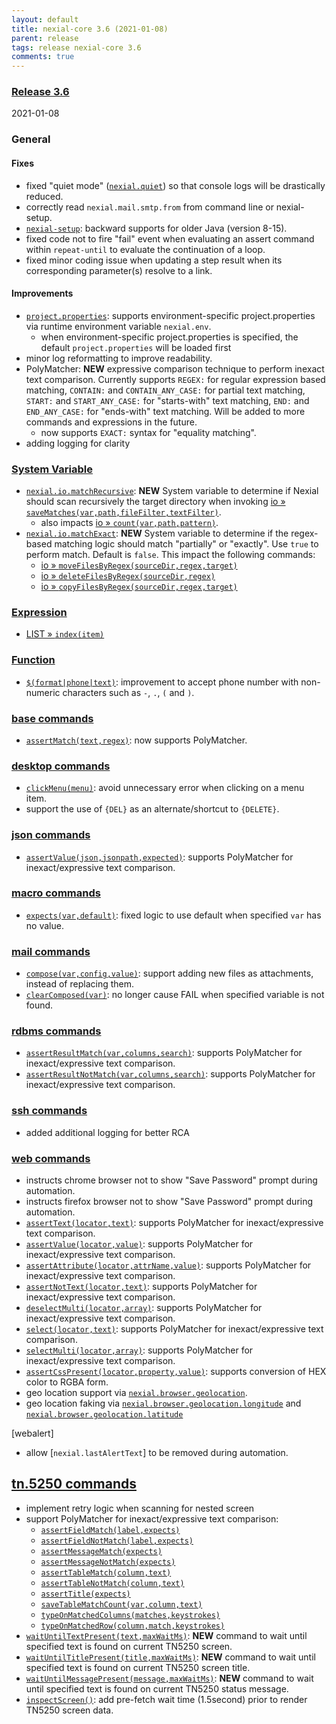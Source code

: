```yaml
---
layout: default
title: nexial-core 3.6 (2021-01-08)
parent: release
tags: release nexial-core 3.6
comments: true
---
```


### <a href="https://github.com/nexiality/nexial-core/releases/tag/nexial-core-v3.6_????" class="external-link" target="_nexial_link">Release 3.6</a>
2021-01-08


### General
#### Fixes
- fixed "quiet mode" ([`nexial.quiet`](../systemvars/index.html#nexial.quiet)) so that console logs will be drastically 
  reduced.
- correctly read `nexial.mail.smtp.from` from command line or nexial-setup.
- [`nexial-setup`](../userguide/BatchFiles#nexial-setup): backward supports for older Java (version 8-15).
- fixed code not to fire "fail" event when evaluating an assert command within `repeat-until` to evaluate the 
  continuation of a loop.
- fixed minor coding issue when updating a step result when its corresponding parameter(s) resolve to a link.

#### Improvements
- [`project.properties`](../userguide/UnderstandingProjectStructure#artifactprojectproperties): supports 
  environment-specific project.properties via runtime environment variable `nexial.env`.
  - when environment-specific project.properties is specified, the default `project.properties` will be loaded first
- minor log reformatting to improve readability.
- PolyMatcher: **NEW** expressive comparison technique to perform inexact text comparison.  Currently supports
  `REGEX:` for regular expression based matching, `CONTAIN:` and `CONTAIN_ANY_CASE:` for partial text matching, 
  `START:` and `START_ANY_CASE:` for "starts-with" text matching, `END:` and `END_ANY_CASE:` for "ends-with" text 
  matching. Will be added to more commands and expressions in the future.
  - now supports `EXACT:` syntax for "equality matching".
- adding logging for clarity


### [System Variable](../systemvars)
- [`nexial.io.matchRecursive`](../systemvars/index#nexial.ui.matchRecursive): **NEW** System variable to determine if 
  Nexial should scan recursively the target directory when invoking 
  [io &raquo; `saveMatches(var,path,fileFilter,textFilter)`](../commands/io/saveMatches(var,path,fileFilter,textFilter)).
  - also impacts [io &raquo; `count(var,path,pattern)`](../commands/io/count(var,path,pattern)).
- [`nexial.io.matchExact`](../systemvars/index#nexial.ui.matchExact): **NEW** System variable to determine if the 
  regex-based matching logic should match "partially" or "exactly". Use `true` to perform match. Default is `false`.
  This impact the following commands:
  - [io &raquo; `moveFilesByRegex(sourceDir,regex,target)`](../commands/io/moveFilesByRegex(sourceDir,regex,target))
  - [io &raquo; `deleteFilesByRegex(sourceDir,regex)`](../commands/io/deleteFilesByRegex(sourceDir,regex))
  - [io &raquo; `copyFilesByRegex(sourceDir,regex,target)`](../commands/io/copyFilesByRegex(sourceDir,regex,target))


### [Expression](../expressions)
- [LIST &raquo; `index(item)`](../expressions/LISTexpression#indexitem)


### [Function](../functions)
- [`$(format|phone|text)`](../functions/$(format).html#formatphonetext): improvement to accept phone number with 
  non-numeric characters such as `-`, `.`, `(` and `)`.

 
### [base commands](../commands/base)
- [`assertMatch(text,regex)`](../commands/base/assertMatch(text,regex)): now supports PolyMatcher.


### [desktop commands](../commands/desktop)
- [`clickMenu(menu)`](../commands/desktop/clickMenu(menu)): avoid unnecessary error when clicking on a menu item.
- support the use of `{DEL}` as an alternate/shortcut to `{DELETE}`.


### [json commands](../commands/json)
- [`assertValue(json,jsonpath,expected)`](../commands/json/assertValue(json,jsonpath,expected)): supports PolyMatcher 
  for inexact/expressive text comparison.


### [macro commands](../commands/macro)
- [`expects(var,default)`](../commands/macro/expects(var,default)): fixed logic to use default when specified `var` 
  has no value.


### [mail commands](../commands/mail)
- [`compose(var,config,value)`](../commands/mail/compose(var,config,value)): support adding new files as attachments, 
  instead of replacing them.
- [`clearComposed(var)`](../commands/mail/clearComposed(var)): no longer cause FAIL when specified variable is not found.


### [rdbms commands](../commands/rdbms)
- [`assertResultMatch(var,columns,search)`](../commands/rdbms/assertResultMatch(var,columns,search)): supports 
  PolyMatcher for inexact/expressive text comparison.
- [`assertResultNotMatch(var,columns,search)`](../commands/rdbms/assertResultNotMatch(var,columns,search)): supports 
  PolyMatcher for inexact/expressive text comparison.


### [ssh commands](../commands/ssh)
- added additional logging for better RCA


### [web commands](../commands/web)
- instructs chrome browser not to show "Save Password" prompt during automation.
- instructs firefox browser not to show "Save Password" prompt during automation.
- [`assertText(locator,text)`](../commands/web/assertText(locator,text)): supports PolyMatcher for inexact/expressive 
  text comparison.
- [`assertValue(locator,value)`](../commands/web/assertValue(locator,value)): supports PolyMatcher for 
  inexact/expressive text comparison.
- [`assertAttribute(locator,attrName,value)`](../commands/web/assertAttribute(locator,attrName,value)): supports 
  PolyMatcher for inexact/expressive text comparison.
- [`assertNotText(locator,text)`](../commands/web/assertNotText(locator,text)): supports PolyMatcher for 
  inexact/expressive text comparison.
- [`deselectMulti(locator,array)`](../commands/web/deselectMulti(locator,array)): supports PolyMatcher for 
  inexact/expressive text comparison.
- [`select(locator,text)`](../commands/web/select(locator,text)): supports PolyMatcher for inexact/expressive text 
  comparison.
- [`selectMulti(locator,array)`](../commands/web/selectMulti(locator,array)): supports PolyMatcher for 
  inexact/expressive text comparison.
- [`assertCssPresent(locator,property,value)`](../commands/web/assertCssPresent(locator,property,value)): supports 
  conversion of HEX color to RGBA form.
- geo location support via [`nexial.browser.geolocation`](../systemvars/index.html#nexial.browser.geolocation).
- geo location faking via [`nexial.browser.geolocation.longitude`](../systemvars/index.html#nexial.browser.geolocation.longitude) 
  and [`nexial.browser.geolocation.latitude`](../systemvars/index.html#nexial.browser.geolocation.latitude)


[webalert]
- allow [`nexial.lastAlertText`] to be removed during automation.


## [tn.5250 commands](../commands/tn.5250)
- implement retry logic when scanning for nested screen
- support PolyMatcher for inexact/expressive text comparison:
  - [`assertFieldMatch(label,expects)`](assertFieldMatch(label,expects))
  - [`assertFieldNotMatch(label,expects)`](assertFieldNotMatch(label,expects))
  - [`assertMessageMatch(expects)`](assertMessageMatch(expects))
  - [`assertMessageNotMatch(expects)`](assertMessageNotMatch(expects))
  - [`assertTableMatch(column,text)`](assertTableMatch(column,text))
  - [`assertTableNotMatch(column,text)`](assertTableNotMatch(column,text))
  - [`assertTitle(expects)`](assertTitle(expects))
  - [`saveTableMatchCount(var,column,text)`](saveTableMatchCount(var,column,text))
  - [`typeOnMatchedColumns(matches,keystrokes)`](typeOnMatchedColumns(matches,keystrokes))
  - [`typeOnMatchedRow(column,match,keystrokes)`](typeOnMatchedRow(column,match,keystrokes))
- [`waitUntilTextPresent(text,maxWaitMs)`](waitUntilTextPresent(text,maxWaitMs)): **NEW** command to wait until 
  specified text is found on current TN5250 screen.
- [`waitUntilTitlePresent(title,maxWaitMs)`](waitUntilTitlePresent(title,maxWaitMs)): **NEW** command to wait until 
  specified text is found on current TN5250 screen title.
- [`waitUntilMessagePresent(message,maxWaitMs)`](waitUntilMessagePresent(message,maxWaitMs)): **NEW** command to wait 
  until specified text is found on current TN5250 status message.
- [`inspectScreen()`](../command/tn.5250/inspectScreen()): add pre-fetch wait time (1.5second) prior to render TN5250 
  screen data.
